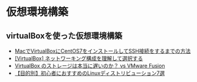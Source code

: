 # 仮想環境構築

## virtualBoxを使った仮想環境構築
- [MacでVirtualBoxにCentOS7をインストールしてSSH接続をするまでの方法](http://www.task-notes.com/entry/20150524/1432436400)
- [[VirtualBox] ネットワーキング構成を理解して選択する](http://c-through.blogto.jp/archives/14539119.html)
- [VirtualBox のストレージは本当に遅いのか？ vs VMware Fusion](https://miyalog.hatenablog.jp/entry/VirtualBox_disk_benchmark)
- [【目的別】初心者におすすめのLinuxディストリビューション7選](https://eng-entrance.com/linux_beginner_distribution)
